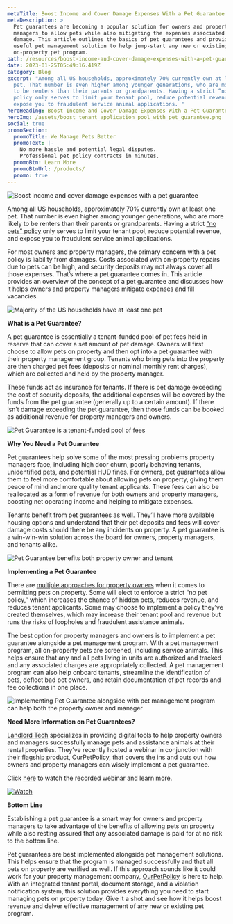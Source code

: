 ```yaml
---
metaTitle: Boost Income and Cover Damage Expenses With a Pet Guarantee
metaDescription: >
  Pet guarantees are becoming a popular solution for owners and property
  managers to allow pets while also mitigating the expenses associated with pet
  damage. This article outlines the basics of pet guarantees and provides a
  useful pet management solution to help jump-start any new or existing
  on-property pet program.
path: /resources/boost-income-and-cover-damage-expenses-with-a-pet-guarantee
date: 2023-01-25T05:49:16.419Z
category: Blog
excerpt: "Among all US households, approximately 70% currently own at least one
  pet. That number is even higher among younger generations, who are more likely
  to be renters than their parents or grandparents. Having a strict “no pets”
  policy only serves to limit your tenant pool, reduce potential revenue, and
  expose you to fraudulent service animal applications. "
heroHeading: Boost Income and Cover Damage Expenses With a Pet Guarantee
heroImg: /assets/boost_tenant_application_pool_with_pet_guarantee.png
social: true
promoSection:
  promoTitle: We Manage Pets Better
  promoText: |-
    No more hassle and potential legal disputes. 
    Professional pet policy contracts in minutes.
  promoBtn: Learn More
  promoBtnUrl: /products/
  promo: true
---
```

![Boost income and cover damage expenses with a pet guarantee](/assets/manage_rental_property_with_pet_guarantee.png "manage_rental_property_with_pet_guarantee")

Among all US households, approximately 70% currently own at least one pet. That number is even higher among younger generations, who are more likely to be renters than their parents or grandparents. Having a strict [“no pets” policy](https://landlordtech.com/resources/landlord-Q&A-should-you-move-to-a-pet-friendly-policy) only serves to limit your tenant pool, reduce potential revenue, and expose you to fraudulent service animal applications. 

For most owners and property managers, the primary concern with a pet policy is liability from damages. Costs associated with on-property repairs due to pets can be high, and security deposits may not always cover all those expenses. That’s where a pet guarantee comes in. This article provides an overview of the concept of a pet guarantee and discusses how it helps owners and property managers mitigate expenses and fill vacancies.

![Majority of the US households have at least one pet](/assets/increase_tenant_pool_with_pet_friendly_property.png "increase_tenant_pool_with_pet_friendly_property")

**What is a Pet Guarantee?**

A pet guarantee is essentially a tenant-funded pool of pet fees held in reserve that can cover a set amount of pet damage. Owners will first choose to allow pets on property and then opt into a pet guarantee with their property management group. Tenants who bring pets into the property are then charged pet fees (deposits or nominal monthly rent charges), which are collected and held by the property manager.

These funds act as insurance for tenants. If there is pet damage exceeding the cost of security deposits, the additional expenses will be covered by the funds from the pet guarantee (generally up to a certain amount). If there isn’t damage exceeding the pet guarantee, then those funds can be booked as additional revenue for property managers and owners.

![Pet Guarantee is a tenant-funded pool of fees](/assets/what_is_a_pet_guarantee.png "what_is_a_pet_guarantee")

**Why You Need a Pet Guarantee**

Pet guarantees help solve some of the most pressing problems property managers face, including high door churn, poorly behaving tenants, unidentified pets, and potential HUD fines. For owners, pet guarantees allow them to feel more comfortable about allowing pets on property, giving them peace of mind and more quality tenant applicants. These fees can also be reallocated as a form of revenue for both owners and property managers, boosting net operating income and helping to mitigate expenses. 

Tenants benefit from pet guarantees as well. They’ll have more available housing options and understand that their pet deposits and fees will cover damage costs should there be any incidents on property. A pet guarantee is a win-win-win solution across the board for owners, property managers, and tenants alike.

![Pet Guarantee benefits both property owner and tenant](/assets/ways_to_boost_rental_income_in_2023.png "ways_to_boost_rental_income_in_2023")

**Implementing a Pet Guarantee**

There are [multiple approaches for property owners](https://landlordtech.com/resources/the-landlords-guide-to-tenants-with-pets) when it comes to permitting pets on property. Some will elect to enforce a strict “no pet policy,” which increases the chance of hidden pets, reduces revenue, and reduces tenant applicants. Some may choose to implement a policy they’ve created themselves, which may increase their tenant pool and revenue but runs the risks of loopholes and fraudulent assistance animals.

The best option for property managers and owners is to implement a pet guarantee alongside a pet management program. With a pet management program, all on-property pets are screened, including service animals. This helps ensure that any and all pets living in units are authorized and tracked and any associated charges are appropriately collected. A pet management program can also help onboard tenants, streamline the identification of pets, deflect bad pet owners, and retain documentation of pet records and fee collections in one place.

![Implementing Pet Guarantee alongside with pet management program can help both the property owner and manager](/assets/pet_guarantee_with_pet_management_program.png "pet_guarantee_with_pet_management_program")

**Need More Information on Pet Guarantees?**

[Landlord Tech](https://landlordtech.com/) specializes in providing digital tools to help property owners and managers successfully manage pets and assistance animals at their rental properties. They’ve recently hosted a webinar in conjunction with their flagship product, OurPetPolicy, that covers the ins and outs out how owners and property managers can wisely implement a pet guarantee.

Click [here](https://info.ourpetpolicy.com/webinar/) to watch the recorded webinar and learn more.

[![Watch](/assets/free_webinar_to_increase_tenant_applications_in_2023.png "Watch")](https://info.ourpetpolicy.com/webinar/)

**Bottom Line**

Establishing a pet guarantee is a smart way for owners and property managers to take advantage of the benefits of allowing pets on property while also resting assured that any associated damage is paid for at no risk to the bottom line.

Pet guarantees are best implemented alongside pet management solutions. This helps ensure that the program is managed successfully and that all pets on property are verified as well. If this approach sounds like it could work for your property management company, [OurPetPolicy](https://landlordtech.com/products) is here to help. With an integrated tenant portal, document storage, and a violation notification system, this solution provides everything you need to start managing pets on property today. Give it a shot and see how it helps boost revenue and delver effective management of any new or existing pet program.